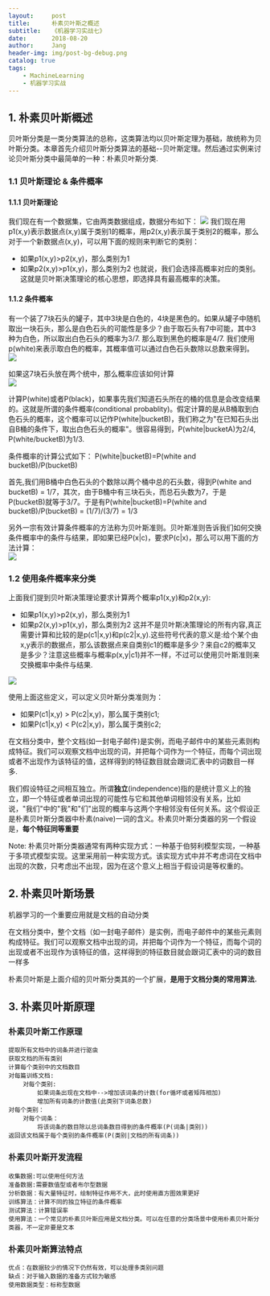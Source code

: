 ```yaml
---
layout:     post
title:      朴素贝叶斯之概述
subtitle:   《机器学习实战七》
date:       2018-08-20
author:     Jang
header-img: img/post-bg-debug.png
catalog: true
tags:
    - MachineLearning
    - 机器学习实战
---
```


## 1. 朴素贝叶斯概述<br>
贝叶斯分类是一类分类算法的总称，这类算法均以贝叶斯定理为基础，故统称为贝叶斯分类。本章首先介绍贝叶斯分类算法的基础--贝叶斯定理。然后通过实例来讨论贝叶斯分类中最简单的一种：朴素贝叶斯分类.

### 1.1 贝叶斯理论 & 条件概率
#### 1.1.1 贝叶斯理论
我们现在有一个数据集，它由两类数据组成，数据分布如下：
<img src="https://github.com/apachecn/AiLearning/blob/master/images/4.NaiveBayesian/%E6%9C%B4%E7%B4%A0%E8%B4%9D%E5%8F%B6%E6%96%AF%E7%A4%BA%E4%BE%8B%E6%95%B0%E6%8D%AE%E5%88%86%E5%B8%83.png"/>
我们现在用p1(x,y)表示数据点(x,y)属于类别1的概率，用p2(x,y)表示属于类别2的概率，那么对于一个新数据点(x,y)，可以用下面的规则来判断它的类别：
* 如果p1(x,y)>p2(x,y)，那么类别为1
* 如果p2(x,y)>p1(x,y)，那么类别为2
也就说，我们会选择高概率对应的类别。这就是贝叶斯决策理论的核心思想，即选择具有最高概率的决策。

#### 1.1.2 条件概率
有一个装了7块石头的罐子，其中3块是白色的，4块是黑色的。如果从罐子中随机取出一块石头，那么是白色石头的可能性是多少？由于取石头有7中可能，其中3种为白色，所以取出白色石头的概率为3/7. 那么取到黑色的概率是4/7. 我们使用p(white)来表示取白色的概率，其概率值可以通过白色石头数除以总数来得到。
<img src="https://github.com/apachecn/AiLearning/blob/master/images/4.NaiveBayesian/NB_2.png"/>

如果这7块石头放在两个统中，那么概率应该如何计算<br>
<img src="https://github.com/apachecn/AiLearning/blob/master/images/4.NaiveBayesian/NB_3.png"/><br>

计算P(white)或者P(black)，如果事先我们知道石头所在的桶的信息是会改变结果的。这就是所谓的条件概率(conditional probablity)。假定计算的是从B桶取到白色石头的概率，这个概率可以记作P(white|bucketB)，我们称之为"在已知石头出自B桶的条件下，取出白色石头的概率"。很容易得到，P(white|bucketA)为2/4, P(white/bucketB)为1/3.

条件概率的计算公式如下：
P(white|bucketB)=P(white and bucketB)/P(bucketB)

首先,我们用B桶中白色石头的个数除以两个桶中总的石头数，得到P(white and bucketB) = 1/7，其次，由于B桶中有三块石头，而总石头数为7，于是P(bucketB)就等于3/7。于是有P(white|bucketB)=P(white and bucketB)/P(bucketB) = (1/7)/(3/7) = 1/3<br>

另外一宗有效计算条件概率的方法称为贝叶斯准则。贝叶斯准则告诉我们如何交换条件概率中的条件与结果，即如果已经P(x|c)，要求P(c|x)，那么可以用下面的方法计算：<br>
<img src="https://github.com/apachecn/AiLearning/blob/master/images/4.NaiveBayesian/NB_4.png"/>

### 1.2 使用条件概率来分类
上面我们提到贝叶斯决策理论要求计算两个概率p1(x,y)和p2(x,y):
* 如果p1(x,y)>p2(x,y)，那么类别为1
* 如果p2(x,y)>p1(x,y)，那么类别为2
这并不是贝叶斯决策理论的所有内容,真正需要计算和比较的是p(c1|x,y)和p(c2|x,y).这些符号代表的意义是:给个某个由x,y表示的数据点，那么该数据点来自类别c1的概率是多少？来自c2的概率又是多少？注意这些概率与概率p(x,y|c1)并不一样，不过可以使用贝叶斯准则来交换概率中条件与结果.<br>
<img src="https://github.com/apachecn/AiLearning/blob/master/images/4.NaiveBayesian/NB_5.png"/>

使用上面这些定义，可以定义贝叶斯分类准则为：<br>
* 如果P(c1|x,y) > P(c2|x,y)，那么属于类别c1;
* 如果P(c1|x,y) < P(c2|x,y)，那么属于类别c2;

在文档分类中，整个文档(如一封电子邮件)是实例，而电子邮件中的某些元素则构成特征。我们可以观察文档中出现的词，并把每个词作为一个特征，而每个词出现或者不出现作为该特征的值，这样得到的特征数目就会跟词汇表中的词数目一样多.

我们假设特征之间相互独立。所谓**独立**(independence)指的是统计意义上的独立，即一个特征或者单词出现的可能性与它和其他单词相邻没有关系，比如说，"我们"中的"我"和"们"出现的概率与这两个字相邻没有任何关系。这个假设正是朴素贝叶斯分类器中朴素(naive)一词的含义。朴素贝叶斯分类器的另一个假设是，**每个特征同等重要**<br>

Note: 朴素贝叶斯分类器通常有两种实现方式：一种基于伯努利模型实现，一种基于多项式模型实现。这里采用前一种实现方式。该实现方式中并不考虑词在文档中出现的次数，只考虑出不出现，因为在这个意义上相当于假设词是等权重的。

## 2. 朴素贝叶斯场景<br>
机器学习的一个重要应用就是文档的自动分类

在文档分类中，整个文档（如一封电子邮件）是实例，而电子邮件中的某些元素则构成特征。我们可以观察文档中出现的词，并把每个词作为一个特征，而每个词的出现或者不出现作为该特征的值，这样得到的特征数目就会跟词汇表中的词的数目一样多

朴素贝叶斯是上面介绍的贝叶斯分类其的一个扩展，**是用于文档分类的常用算法.**

## 3. 朴素贝叶斯原理

### 朴素贝叶斯工作原理
```
提取所有文档中的词条并进行驱虫
获取文档的所有类别
计算每个类别中的文档数目
对每篇训练文档:
    对每个类别:
        如果词条出现在文档中-->增加该词条的计数(for循坏或者矩阵相加)
        增加所有词条的计数值(此类别下词条总数)
对每个类别：
    对每个词条：
        将该词条的数目除以总词条数目得到的条件概率(P(词条|类别))
返回该文档属于每个类别的条件概率(P(类别|文档的所有词条))
```
### 朴素贝叶斯开发流程
```
收集数据:可以使用任何方法
准备数据:需要数值型或者布尔型数据
分析数据：有大量特征时，绘制特征作用不大，此时使用直方图效果更好
训练算法：计算不同的独立特征的条件概率
测试算法：计算错误率
使用算法：一个常见的朴素贝叶斯应用是文档分类。可以在任意的分类场景中使用朴素贝叶斯分类器，不一定非要是文本
```

### 朴素贝叶斯算法特点
```
优点：在数据较少的情况下仍然有效，可以处理多类别问题
缺点：对于输入数据的准备方式较为敏感
使用数据类型：标称型数据
```


